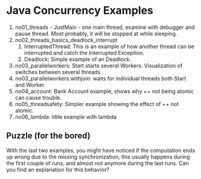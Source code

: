 Java Concurrency Examples
=================================

1. no01_threads - JustMain - one main thread, examine with debugger and pause thread. Most probably, it will be stopped at while sleeping.
2. no02_threads_basics_deadlock_interrupt
    1. InterruptedThread: This is an example of how another thread can be interrupted and catch the Interrupted Exception.
    2. Deadlock: Simple example of an Deadlock.
3. no03_parallelworkers: Start starts several Workers. Visualization of switches between several threads.
4. no03_parallelworkers.withjoin: waits for individual threads both Start and Worker.
5. no04_account: Bank Account example, shows why ++ not being atomic can cause trouble.
6. no05_threadsafety: Simpler example showing the effect of ++ not atomic.
7. no06_lambda: little example with lambda

Puzzle (for the bored)
------------------------------------
With the last two examples, you might have noticed if the computation ends up wrong due to the missing
synchronization, this usually happens during the first couple of runs, and almost not anymore during the
last runs. Can you find an explanation for this behavior?
